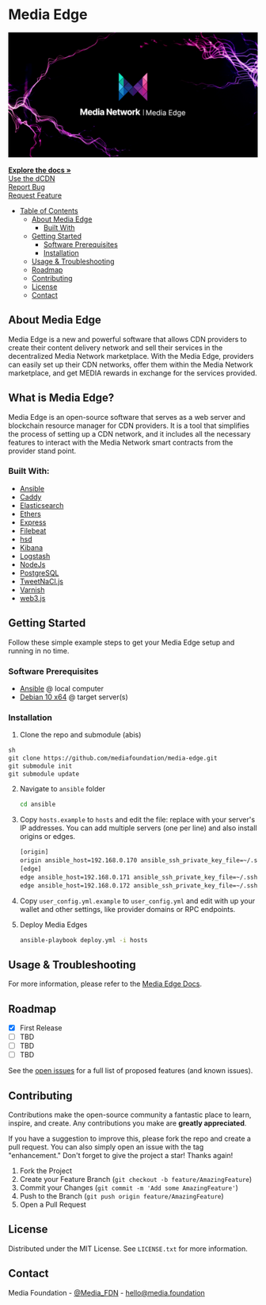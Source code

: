 # Media Edge

![Logo](media-edge.png)

[**Explore the docs »**](https://docs.media.network)  
[Use the dCDN](https://app.media.network)  
[Report Bug](https://github.com/mediafoundation/media-edge/issues)  
[Request Feature](https://github.com/mediafoundation/media-edge/issues)

- [Table of Contents](#table-of-contents)
  * [About Media Edge](#about-media-edge)
    + [Built With](#built-with)
  * [Getting Started](#getting-started)
    + [Software Prerequisites](#software-prerequisites)
    + [Installation](#installation)
  * [Usage & Troubleshooting](#usage--troubleshooting)
  * [Roadmap](#roadmap)
  * [Contributing](#contributing)
  * [License](#license)
  * [Contact](#contact)

## About Media Edge

Media Edge is a new and powerful software that allows CDN providers to create their content delivery network and sell their services in the decentralized Media Network marketplace. With the Media Edge, providers can easily set up their CDN networks, offer them within the Media Network marketplace, and get MEDIA rewards in exchange for the services provided.

## What is Media Edge?

Media Edge is an open-source software that serves as a web server and blockchain resource manager for CDN providers. It is a tool that simplifies the process of setting up a CDN network, and it includes all the necessary features to interact with the Media Network smart contracts from the provider stand point.

### Built With:

* [Ansible](https://www.ansible.com/)
* [Caddy](https://caddyserver.com/)
* [Elasticsearch](https://www.elastic.co/elasticsearch/)
* [Ethers](https://ethers.org/)
* [Express](https://expressjs.com/)
* [Filebeat](https://www.elastic.co/beats/filebeat)
* [hsd](https://github.com/handshake-org/hsd)
* [Kibana](https://www.elastic.co/kibana/)
* [Logstash](https://www.elastic.co/logstash/)
* [NodeJs](https://nodejs.org/)
* [PostgreSQL](https://www.postgresql.org/)
* [TweetNaCl.js](https://tweetnacl.js.org/)
* [Varnish](https://varnish-cache.org/)
* [web3.js](https://web3js.org/#/)

## Getting Started

Follow these simple example steps to get your Media Edge setup and running in no time.

### Software Prerequisites

* [Ansible](https://docs.ansible.com/ansible/latest/installation_guide/intro_installation.html#installing-ansible-on-specific-operating-systems) @ local computer
* [Debian 10 x64](https://www.debian.org/releases/buster/debian-installer/) @ target server(s)

### Installation

1. Clone the repo and submodule (abis)
  ```
  sh
  git clone https://github.com/mediafoundation/media-edge.git
  git submodule init
  git submodule update
  ```

2. Navigate to `ansible` folder
   ```sh
   cd ansible
   ```

3. Copy `hosts.example` to `hosts` and edit the file: replace with your server's IP addresses. You can add multiple servers (one per line) and also install origins or edges.
    ```sh
    [origin]
    origin ansible_host=192.168.0.170 ansible_ssh_private_key_file=~/.ssh/id_rsa ansible_ssh_user=root ansible_port=22
    [edge]
    edge ansible_host=192.168.0.171 ansible_ssh_private_key_file=~/.ssh/id_rsa ansible_ssh_user=root ansible_port=22
    edge ansible_host=192.168.0.172 ansible_ssh_private_key_file=~/.ssh/id_rsa ansible_ssh_user=root ansible_port=22
    ```

4. Copy `user_config.yml.example` to `user_config.yml` and edit with up your wallet and other settings, like provider domains or RPC endpoints.

5. Deploy Media Edges
    ```sh
    ansible-playbook deploy.yml -i hosts
    ```


<!-- USAGE EXAMPLES -->
## Usage & Troubleshooting

For more information, please refer to the [Media Edge Docs](https://docs.media.network/cdn-marketplace-edge).

<!-- ROADMAP -->
## Roadmap

- [X] First Release
- [ ] TBD
- [ ] TBD
- [ ] TBD

See the [open issues](https://github.com/mediafoundation/media-edge/issues) for a full list of proposed features (and known issues).

<!-- CONTRIBUTING -->
## Contributing

Contributions make the open-source community a fantastic place to learn, inspire, and create. Any contributions you make are **greatly appreciated**.

If you have a suggestion to improve this, please fork the repo and create a pull request. You can also simply open an issue with the tag "enhancement."
Don't forget to give the project a star! Thanks again!

1. Fork the Project
2. Create your Feature Branch (`git checkout -b feature/AmazingFeature`)
3. Commit your Changes (`git commit -m 'Add some AmazingFeature'`)
4. Push to the Branch (`git push origin feature/AmazingFeature`)
5. Open a Pull Request

<!-- LICENSE -->
## License

Distributed under the MIT License. See `LICENSE.txt` for more information.

<!-- CONTACT -->
## Contact

Media Foundation - [@Media_FDN](https://twitter.com/Media_FDN) - hello@media.foundation
